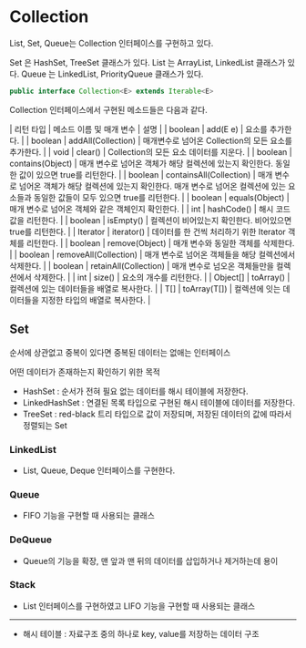 # Collection

List, Set, Queue는 Collection 인터페이스를 구현하고 있다.

Set 은 HashSet, TreeSet 클래스가 있다.
List 는 ArrayList, LinkedList 클래스가 있다.
Queue 는 LinkedList, PriorityQueue 클래스가 있다.

```java
public interface Collection<E> extends Iterable<E>
```

Collection 인터페이스에서 구현된 메소드들은 다음과 같다.

| 리턴 타입 | 메소드 이름 및 매개 변수  | 설명 |
| boolean  | add(E e)                | 요소를 추가한다. |
| boolean  | addAll(Collection)      | 매개변수로 넘어온 Collection의 모든 요소를 추가한다. |
| void     | clear()                 | Collection의 모든 요소 데이터를 지운다. |
| boolean  | contains(Object)        | 매개 변수로 넘어온 객체가 해당 컬렉션에 있는지 확인한다. 동일한 값이 있으면 true를 리턴한다. |
| boolean  | containsAll(Collection) | 매개 변수로 넘어온 객체가 해당 컬렉션에 있는지 확인한다. 매개 변수로 넘어온 컬렉션에 있는 요소들과 동일한 값들이 모두 있으면 true를 리턴한다. |
| boolean  | equals(Object)          | 매개 변수로 넘어온 객체와 같은 객체인지 확인한다. |
| int      | hashCode()              | 해시 코드값을 리턴한다. |
| boolean  | isEmpty()               | 컬렉션이 비어있는지 확인한다. 비어있으면 true를 리턴한다. |
| Iterator | iterator()              | 데이터를 한 건씩 처리하기 위한 Iterator 객체를 리턴한다. |
| boolean  | remove(Object)          | 매개 변수와 동일한 객체를 삭제한다. |
| boolean  | removeAll(Collection)   | 매개 변수로 넘어온 객체들을 해당 컬렉션에서 삭제한다. |
| boolean  | retainAll(Collection)   | 매개 변수로 넘오온 객체들만을 컬렉션에서 삭제한다. |
| int      | size()                  | 요소의 개수를 리턴한다. |
| Object[] | toArray()               | 컬렉션에 있는 데이터들을 배열로 복사한다. |
| <T> T[]  | toArray(T[])            | 컬렉션에 잇는 데이터들을 지정한 타입의 배열로 복사한다. |

## Set

순서에 상관없고 중복이 있다면 중복된 데이터는 없애는 인터페이스

어떤 데이터가 존재하는지 확인하기 위한 목적

- HashSet : 순서가 전혀 필요 없는 데이터를 해시 테이블에 저장한다.
- LinkedHashSet : 연결된 목록 타입으로 구현된 해시 테이블에 데이터를 저장한다.
- TreeSet : red-black 트리 타입으로 값이 저장되며, 저장된 데이터의 값에 따라서 정렬되는 Set

### LinkedList

- List, Queue, Deque 인터페이스를 구현한다.

### Queue

- FIFO 기능을 구현할 때 사용되는 클래스

### DeQueue

- Queue의 기능을 확장, 맨 앞과 맨 뒤의 데이터를 삽입하거나 제거하는데 용이

### Stack

- List 인터페이스를 구현하였고 LIFO 기능을 구현할 때 사용되는 클래스



------

- 해시 테이블 : 자료구조 중의 하나로 key, value를 저장하는 데이터 구조